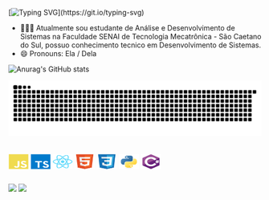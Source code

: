 [![Typing SVG](https://readme-typing-svg.demolab.com?font=Bebas+Neue&size=27&pause=1000&color=F769AD&background=F5B9FF00&random=false&width=435&lines=Ol%C3%A1%2C+sou+a+Kethelyn+!)](https://git.io/typing-svg)

* 👩🏻‍💻 Atualmente sou estudante de Análise e Desenvolvimento de Sistemas na Faculdade SENAI de Tecnologia Mecatrônica - São Caetano do Sul, possuo conhecimento tecnico em Desenvolvimento de Sistemas.
* 😄 Pronouns: Ela / Dela
  
![Anurag's GitHub stats](https://github-readme-stats.vercel.app/api?username=kethyoliver&show_icons=true&theme=dracula)

<picture>
  <source media="(prefers-color-scheme: dark)" srcset="https://raw.githubusercontent.com/kethyoliver/kethyoliver/output/github-contribution-grid-snake-dark.svg">
  <source media="(prefers-color-scheme: light)" srcset="https://raw.githubusercontent.com/kethyoliver/kethyoliver/output/github-contribution-grid-snake.svg">
  <img alt="github contribution grid snake animation" src="https://raw.githubusercontent.com/kethyoliver/kethyoliver/output/github-contribution-grid-snake.svg">
</picture>
<br><br>


<div style="display: inline_block"><br>
  <img align="center" alt="kethy-Js" height="30" width="40" src="https://raw.githubusercontent.com/devicons/devicon/master/icons/javascript/javascript-plain.svg">
  <img align="center" alt="kethy-Ts" height="30" width="40" src="https://raw.githubusercontent.com/devicons/devicon/master/icons/typescript/typescript-plain.svg">
  <img align="center" alt="kethy-React" height="30" width="40" src="https://raw.githubusercontent.com/devicons/devicon/master/icons/react/react-original.svg">
  <img align="center" alt="kethy-HTML" height="30" width="40" src="https://raw.githubusercontent.com/devicons/devicon/master/icons/html5/html5-original.svg">
  <img align="center" alt="kethy-CSS" height="30" width="40" src="https://raw.githubusercontent.com/devicons/devicon/master/icons/css3/css3-original.svg">
  <img align="center" alt="kethy-Python" height="30" width="40" src="https://raw.githubusercontent.com/devicons/devicon/master/icons/python/python-original.svg">
  <img align="center" alt="kethy-Csharp" height="30" width="40" src="https://raw.githubusercontent.com/devicons/devicon/master/icons/csharp/csharp-original.svg">
</div>
  
  ##
 
<div> 
  <a href="https://instagram.com/kethy.ellen" target="_blank"><img src="https://img.shields.io/badge/-Instagram-%23E4405F?style=for-the-badge&logo=instagram&logoColor=white" target="_blank"></a>
  <a href="https://www.linkedin.com/in/kethelyn-ellen-534298146/" target="_blank"><img src="https://img.shields.io/badge/-LinkedIn-%230077B5?style=for-the-badge&logo=linkedin&logoColor=white" target="_blank"></a> 
  
</div>
